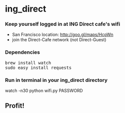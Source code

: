 ing_direct
==========

### Keep yourself logged in at ING Direct cafe's wifi
* San Francisco location: http://goo.gl/maps/HcpWn
* join the Direct-Cafe network (not Direct-Guest)

### Dependencies
<pre>
brew install watch
sudo easy_install requests
</pre>

### Run in terminal in your ing_direct directory 
watch -n30 python wifi.py PASSWORD

## Profit!
